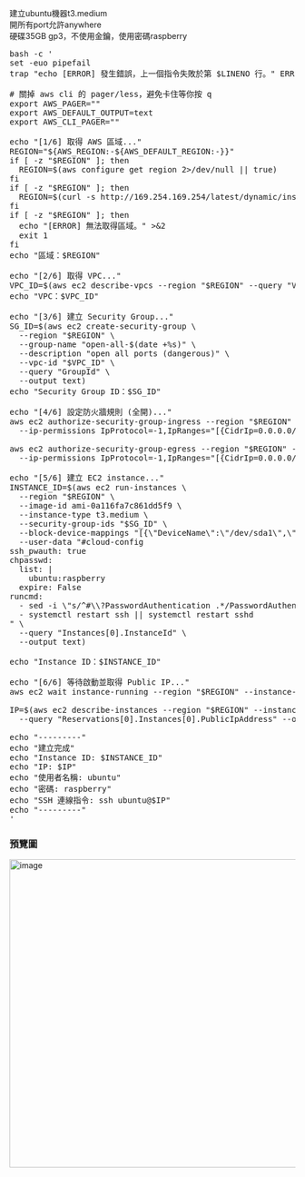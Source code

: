 建立ubuntu機器t3.medium<br />
開所有port允許anywhere<br />
硬碟35GB gp3，不使用金鑰，使用密碼raspberry<br />
<pre>
bash -c '
set -euo pipefail
trap "echo [ERROR] 發生錯誤，上一個指令失敗於第 $LINENO 行。" ERR

# 關掉 aws cli 的 pager/less，避免卡住等你按 q
export AWS_PAGER=""
export AWS_DEFAULT_OUTPUT=text
export AWS_CLI_PAGER=""

echo "[1/6] 取得 AWS 區域..."
REGION="${AWS_REGION:-${AWS_DEFAULT_REGION:-}}"
if [ -z "$REGION" ]; then
  REGION=$(aws configure get region 2>/dev/null || true)
fi
if [ -z "$REGION" ]; then
  REGION=$(curl -s http://169.254.169.254/latest/dynamic/instance-identity/document | grep region | cut -d\" -f4 || true)
fi
if [ -z "$REGION" ]; then
  echo "[ERROR] 無法取得區域。" >&2
  exit 1
fi
echo "區域：$REGION"

echo "[2/6] 取得 VPC..."
VPC_ID=$(aws ec2 describe-vpcs --region "$REGION" --query "Vpcs[0].VpcId" --output text)
echo "VPC：$VPC_ID"

echo "[3/6] 建立 Security Group..."
SG_ID=$(aws ec2 create-security-group \
  --region "$REGION" \
  --group-name "open-all-$(date +%s)" \
  --description "open all ports (dangerous)" \
  --vpc-id "$VPC_ID" \
  --query "GroupId" \
  --output text)
echo "Security Group ID：$SG_ID"

echo "[4/6] 設定防火牆規則 (全開)..."
aws ec2 authorize-security-group-ingress --region "$REGION" --group-id "$SG_ID" \
  --ip-permissions IpProtocol=-1,IpRanges="[{CidrIp=0.0.0.0/0}]",Ipv6Ranges="[{CidrIpv6=::/0}]" || true

aws ec2 authorize-security-group-egress --region "$REGION" --group-id "$SG_ID" \
  --ip-permissions IpProtocol=-1,IpRanges="[{CidrIp=0.0.0.0/0}]",Ipv6Ranges="[{CidrIpv6=::/0}]" || true

echo "[5/6] 建立 EC2 instance..."
INSTANCE_ID=$(aws ec2 run-instances \
  --region "$REGION" \
  --image-id ami-0a116fa7c861dd5f9 \
  --instance-type t3.medium \
  --security-group-ids "$SG_ID" \
  --block-device-mappings "[{\"DeviceName\":\"/dev/sda1\",\"Ebs\":{\"VolumeSize\":35,\"VolumeType\":\"gp3\",\"DeleteOnTermination\":true}}]" \
  --user-data "#cloud-config
ssh_pwauth: true
chpasswd:
  list: |
    ubuntu:raspberry
  expire: False
runcmd:
  - sed -i \"s/^#\\?PasswordAuthentication .*/PasswordAuthentication yes/\" /etc/ssh/sshd_config
  - systemctl restart ssh || systemctl restart sshd
" \
  --query "Instances[0].InstanceId" \
  --output text)

echo "Instance ID：$INSTANCE_ID"

echo "[6/6] 等待啟動並取得 Public IP..."
aws ec2 wait instance-running --region "$REGION" --instance-ids "$INSTANCE_ID"

IP=$(aws ec2 describe-instances --region "$REGION" --instance-ids "$INSTANCE_ID" \
  --query "Reservations[0].Instances[0].PublicIpAddress" --output text)

echo "---------"
echo "建立完成"
echo "Instance ID: $INSTANCE_ID"
echo "IP: $IP"
echo "使用者名稱: ubuntu"
echo "密碼: raspberry"
echo "SSH 連線指令: ssh ubuntu@$IP"
echo "---------"
'
</pre>

### 預覽圖
<img width="1783" height="543" alt="image" src="https://github.com/user-attachments/assets/d9adbbb4-5817-40db-9392-444a84b41556" />
